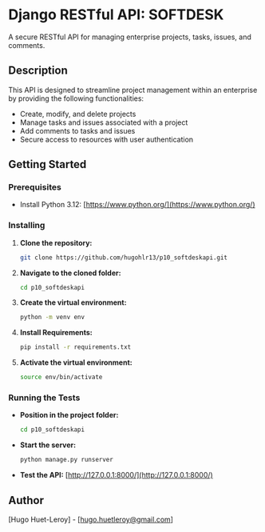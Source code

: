# Django RESTful API: SOFTDESK
A secure RESTful API for managing enterprise projects, tasks, issues, and comments.

## Description
This API is designed to streamline project management within an enterprise by providing the following functionalities:
- Create, modify, and delete projects
- Manage tasks and issues associated with a project
- Add comments to tasks and issues
- Secure access to resources with user authentication

## Getting Started

### Prerequisites
- Install Python 3.12: [https://www.python.org/](https://www.python.org/)

### Installing
1. **Clone the repository:**
    ```sh
    git clone https://github.com/hugohlr13/p10_softdeskapi.git
    ```

2. **Navigate to the cloned folder:**
    ```sh
    cd p10_softdeskapi
    ```

3. **Create the virtual environment:**
    ```sh
    python -m venv env
    ```

4. **Install Requirements:**
    ```sh
    pip install -r requirements.txt
    ```

5. **Activate the virtual environment:**
    ```sh
    source env/bin/activate  
    ```

### Running the Tests
- **Position in the project folder:**
    ```sh
    cd p10_softdeskapi
    ```

- **Start the server:**
    ```sh
    python manage.py runserver
    ```

- **Test the API:** [http://127.0.0.1:8000/](http://127.0.0.1:8000/)

## Author
[Hugo Huet-Leroy] - [hugo.huetleroy@gmail.com]
